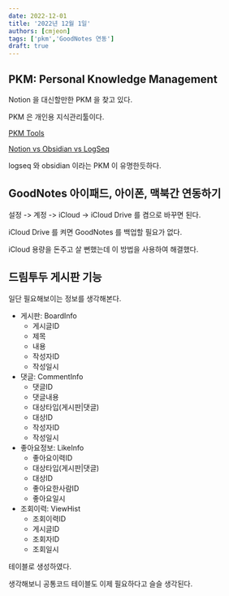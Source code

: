 ```yaml
---
date: 2022-12-01
title: '2022년 12월 1일'
authors: [cmjeon]
tags: ['pkm','GoodNotes 연동']
draft: true
---
```


## PKM: Personal Knowledge Management

Notion 을 대신할만한 PKM 을 찾고 있다.

PKM 은 개인용 지식관리툴이다.

[PKM Tools](https://www.reddit.com/r/PKMS/comments/nfef59/list_of_personal_knowledge_management_systems/)

[Notion vs Obsidian vs LogSeq](https://axtonliu.medium.com/notion-vs-roam-vs-obsidian-vs-logseq-vs-workflowy-which-one-is-better-for-book-note-ab042cdc52b5)

<!--truncate-->

logseq 와 obsidian 이라는 PKM 이 유명한듯하다.

## GoodNotes 아이패드, 아이폰, 맥북간 연동하기

설정 -> 계정 -> iCloud -> iCloud Drive 를 켬으로 바꾸면 된다.

iCloud Drive 를 켜면 GoodNotes 를 백업할 필요가 없다.

iCloud 용량을 돈주고 살 뻔했는데 이 방법을 사용하여 해결했다.

## 드림투두 게시판 기능

일단 필요해보이는 정보를 생각해본다.

- 게시판: BoardInfo
  - 게시글ID
  - 제목
  - 내용
  - 작성자ID
  - 작성일시
- 댓글: CommentInfo
  - 댓글ID
  - 댓글내용
  - 대상타입(게시판|댓글)
  - 대상ID
  - 작성자ID
  - 작성일시
- 좋아요정보: LikeInfo
  - 좋아요이력ID
  - 대상타입(게시판|댓글)
  - 대상ID
  - 좋아요한사람ID
  - 좋아요일시
- 조회이력: ViewHist
  - 조회이력ID
  - 게시글ID
  - 조회자ID
  - 조회일시

테이블로 생성하였다.

생각해보니 공통코드 테이블도 이제 필요하다고 슬슬 생각된다.
